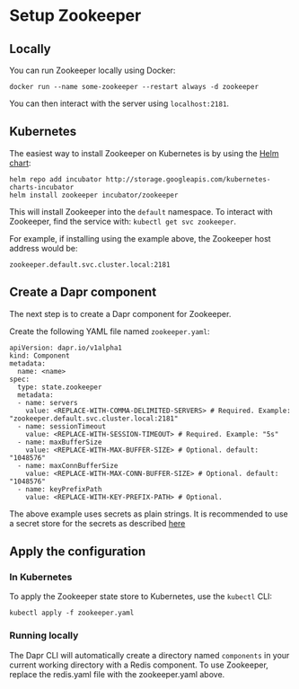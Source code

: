 # Setup Zookeeper 

## Locally

You can run Zookeeper locally using Docker:

```
docker run --name some-zookeeper --restart always -d zookeeper
```

You can then interact with the server using `localhost:2181`.

## Kubernetes

The easiest way to install Zookeeper on Kubernetes is by using the [Helm chart](https://github.com/helm/charts/tree/master/incubator/zookeeper):

```
helm repo add incubator http://storage.googleapis.com/kubernetes-charts-incubator
helm install zookeeper incubator/zookeeper
```

This will install Zookeeper into the `default` namespace.
To interact with Zookeeper, find the service with: `kubectl get svc zookeeper`.

For example, if installing using the example above, the Zookeeper host address would be:

`zookeeper.default.svc.cluster.local:2181`

## Create a Dapr component

The next step is to create a Dapr component for Zookeeper.

Create the following YAML file named `zookeeper.yaml`:

```
apiVersion: dapr.io/v1alpha1
kind: Component
metadata:
  name: <name>
spec:
  type: state.zookeeper
  metadata:
  - name: servers
    value: <REPLACE-WITH-COMMA-DELIMITED-SERVERS> # Required. Example: "zookeeper.default.svc.cluster.local:2181"
  - name: sessionTimeout
    value: <REPLACE-WITH-SESSION-TIMEOUT> # Required. Example: "5s"
  - name: maxBufferSize
    value: <REPLACE-WITH-MAX-BUFFER-SIZE> # Optional. default: "1048576"
  - name: maxConnBufferSize
    value: <REPLACE-WITH-MAX-CONN-BUFFER-SIZE> # Optional. default: "1048576"
  - name: keyPrefixPath
    value: <REPLACE-WITH-KEY-PREFIX-PATH> # Optional.
```

The above example uses secrets as plain strings. It is recommended to use a secret store for the secrets as described [here](../../concepts/secrets/README.md)


## Apply the configuration

### In Kubernetes

To apply the Zookeeper state store to Kubernetes, use the `kubectl` CLI:

```
kubectl apply -f zookeeper.yaml
```

### Running locally

The Dapr CLI will automatically create a directory named `components` in your current working directory with a Redis component.
To use Zookeeper, replace the redis.yaml file with the zookeeper.yaml above.
